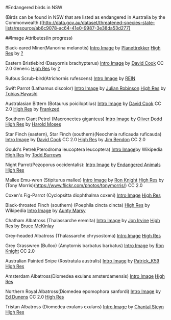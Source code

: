 #Endangered birds in NSW

(Birds can be found in NSW that are listed as endangered in Australia by the Commonwealth.)[http://data.gov.au/dataset/threatened-species-state-lists/resource/ab6c9078-ac64-41e0-9987-3e38da53d277]


##Image Attributes(in progress)

Black-eared Miner(Manorina melanotis)
[Intro Image](https://flic.kr/p/8LkeCd) by [Planettrekker](https://www.flickr.com/photos/planettrekker/)
[High Res]() by [?]()

Eastern Bristlebird (Dasyornis brachypterus)
[Intro Image](https://flic.kr/p/ckjKfo) by [David Cook](https://flic.kr/p/4UUpTw) CC 2.0 Generic
[High Res]() by [?]()

Rufous Scrub-bird(Atrichornis rufescens)
[Intro Image](https://flic.kr/p/eS75to) by [REIN](https://www.flickr.com/photos/reinmage/)

Swift Parrot (Lathamus discolor) 
[Intro Image](https://flic.kr/p/8B7f6P) by [Julian Robinson](https://www.flickr.com/photos/ozjulian/)
[High Res](https://flic.kr/p/4HggAb) by [Tobias Hayashi](https://www.flickr.com/photos/callocephalon/)

Australasian Bittern (Botaurus poiciloptilus)
[Intro Image](https://flic.kr/p/ormTq2) by [David Cook](https://www.flickr.com/photos/frankzed/) CC 2.0
[High Res](https://flic.kr/p/uwkaWA) by [Frankzed](https://www.flickr.com/photos/frankzed/)

Southern Giant Petrel (Macronectes giganteus)
[Intro Image](https://flic.kr/p/dGZLrv) by [Oliver Dodd](https://www.flickr.com/photos/oliverdodd/)
[High Res](https://flic.kr/p/kqb1ai) by [Harold Moses](https://www.flickr.com/photos/mosesharold/)

Star Finch (eastern), Star Finch (southern)(Neochmia ruficauda ruficauda)
[Intro Image](https://flic.kr/p/8Qn9jB) by [David Cook](https://www.flickr.com/photos/kookr/) CC 2.0
[High Res](https://flic.kr/p/uByw92) by [Jim Bendon](https://www.flickr.com/photos/jim_bendon_1957/) CC 2.0

Gould's Petrel(Pterodroma leucoptera leucoptera)
[Intro Image](https://upload.wikimedia.org/wikipedia/commons/3/35/Gould%27s_Petrel-off_Southport_Qld-15April2012.jpg)by Wikipedia
[High Res](https://flic.kr/p/dN1mWz) by [Todd Burrows](https://www.flickr.com/photos/toddburrows/)


Night Parrot(Pezoporus occidentalis):
[Intro Image](http://www.endangered-animals.com.au/night-parrot.htm) by [Endangered Animals](http://www.endangered-animals.com.au/)
[High Res](https://upload.wikimedia.org/wikipedia/commons/2/26/Pezoporus_occidentalis.jpg)

Mallee Emu-wren (Stipiturus mallee)
[Intro Image](https://flic.kr/p/diYjwY) by [Ron Knight](https://www.flickr.com/photos/sussexbirder/)
[High Res](https://flic.kr/p/4b9JJc) by (Tony Morris)(https://www.flickr.com/photos/tonymorris/) CC 2.0

Coxen's Fig-Parrot (Cyclopsitta diophthalma coxeni)
[Intro Image](https://upload.wikimedia.org/wikipedia/commons/5/5e/Cyclopsitta_diophthalma_-Mossman_Gorge,_Daintree_National_Park,_Queensland,_Australia_-male-8.jpg)
[High Res](https://upload.wikimedia.org/wikipedia/commons/b/b3/Cyclopsitta_diophthalma_-Birdworld_Kuranda%2C_Queensland%2C_Australia_-male-8a.jpg)

Black-throated Finch (southern) (Poephila cincta cincta)
[High Res](https://en.wikipedia.org/wiki/Black-throated_finch#/media/File:Poephila_cincta_-Baltimore_Aquarium,_Baltimore,_Maryland,_USA-8a.jpg) by Wikipedia
[Intro Image](https://flic.kr/p/9qfMzH) by [Aunty Marsy](https://www.flickr.com/photos/auntymarsy/)

Chatham Albatross (Thalassarche eremita)
[Intro Image](https://flic.kr/p/8UexwV) by [Jon Irvine](https://flic.kr/p/8UexwV)
[High Res](https://flic.kr/p/pB3vg7) by [Bruce McKinlay](https://www.flickr.com/photos/98212195@N00/)

Grey-headed Albatross (Thalassarche chrysostoma)
[Intro Image](https://en.wikipedia.org/wiki/Grey-headed_albatross#/media/File:Thalassarche_chrysostoma_-_SE_Tasmania.jpg)
[High Res](https://upload.wikimedia.org/wikipedia/commons/4/43/Thalassarche_chrysostoma_-Southern_Ocean%2C_Drakes_Passage_-flying-8_%281%29.jpg)

Grey Grasswren (Bulloo) (Amytornis barbatus barbatus)
[Intro Image](https://flic.kr/p/diYmzg) by [Ron Knight](https://www.flickr.com/photos/sussexbirder/) CC 2.0


Australian Painted Snipe (Rostratula australis)
[Intro Image](https://flic.kr/p/dQDDLd) by [Patrick_K59](https://www.flickr.com/photos/patrick_k59/)
[High Res](https://flic.kr/p/dUx4r5)

Amsterdam Albatross(Diomedea exulans amsterdamensis)
[Intro Image](https://upload.wikimedia.org/wikipedia/commons/thumb/f/f2/Albatros_d%27amsterdam_poussin.jpg/500px-Albatros_d%27amsterdam_poussin.jpg)
[High Res](https://en.wikipedia.org/wiki/Amsterdam_albatross#/media/File:Albatros_d%27amsterdam.jpg)


Northern Royal Albatross(Diomedea epomophora sanfordi)
[Intro Image](https://flic.kr/p/qavMD1) by [Ed Dunens](https://www.flickr.com/photos/blachswan/) CC 2.0
[High Res](https://en.wikipedia.org/wiki/Northern_royal_albatross#/media/File:Diomedea_sanfordi_-_SE_Tasmania.jpg)


Tristan Albatross (Diomedea exulans exulans)
[Intro Image](https://flic.kr/p/6aFUqB) by [Chantal Steyn](https://www.flickr.com/photos/chantal_steyn/)
[High Res](https://upload.wikimedia.org/wikipedia/commons/thumb/c/c4/Diomedea_exulans_in_flight_-_SE_Tasmania.jpg/440px-Diomedea_exulans_in_flight_-_SE_Tasmania.jpg)
